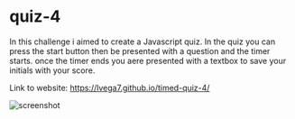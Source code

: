 # quiz-4

In this challenge i aimed to create a Javascript quiz. In the quiz you can press the start button then be presented with a question and the timer starts. once the timer ends you aere presented with a textbox to save your initials with your score.

Link to website: https://lvega7.github.io/timed-quiz-4/

![screenshot]("https://user-images.githubusercontent.com/88006211/133948811-6ef842be-8852-4b87-9de6-689663fefcd0.png")